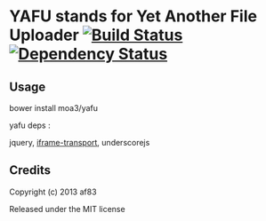 YAFU stands for Yet Another File Uploader [![Build Status](https://travis-ci.org/moa3/yafu.svg?branch=master)](https://travis-ci.org/moa3/yafu) [![Dependency Status](https://david-dm.org/moa3/yafu.png)](https://david-dm.org/moa3/yafu)
==============

## Usage

  bower install moa3/yafu

yafu deps :

  jquery, [iframe-transport](https://raw.github.com/blueimp/jQuery-File-Upload/master/js/jquery.iframe-transport.js), underscorejs 

## Credits

Copyright (c) 2013 af83

Released under the MIT license
